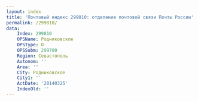 ```yaml
---
layout: index
title: 'Почтовый индекс 299810: отделение почтовой связи Почты России'
permalink: /299810/
data:
    Index: 299810
    OPSName: Родниковское
    OPSType: О
    OPSSubm: 299700
    Region: Севастополь
    Autonom: ''
    Area: ''
    City: Родниковское
    City1: ''
    ActDate: '20140325'
    IndexOld: ''
---
```

